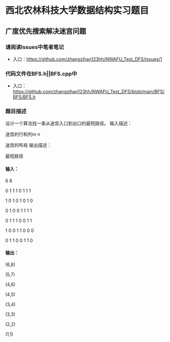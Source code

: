 # 西北农林科技大学数据结构实习题目
## 广度优先搜索解决迷宫问题
### 请阅读Issues中笔者笔记
* 入口：https://github.com/zhangzihan123hh/NWAFU_Test_DFS/issues/1
### 代码文件在BFS.h||BFS.cpp中
* 入口：https://github.com/zhangzihan123hh/NWAFU_Test_DFS/blob/main/BFS/BFS/BFS.h
### 题目描述

设计一个算法找一条从迷宫入口到出口的最短路径。
输入描述：

迷宫的行和列m n

迷宫的布局
输出描述：

最短路径
####  输入：
6 8

0 1 1 1 0 1 1 1

1 0 1 0 1 0 1 0

0 1 0 0 1 1 1 1

0 1 1 1 0 0 1 1

1 0 0 1 1 0 0 0

0 1 1 0 0 1 1 0

#### 输出：

(6,8)

(5,7)

(4,6)

(4,5)

(3,4)

(3,3)

(2,2)

(1,1)
